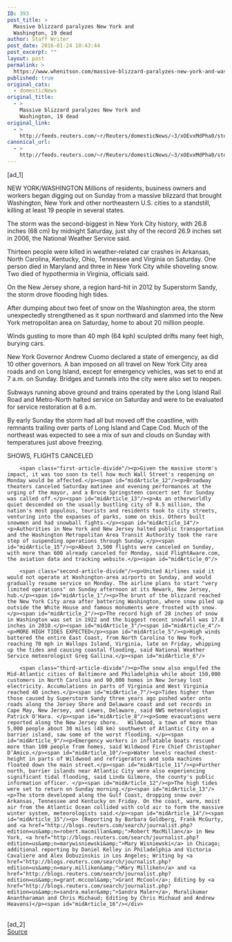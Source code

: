 ```yaml
---
ID: 393
post_title: >
  Massive blizzard paralyzes New York and
  Washington, 19 dead
author: Staff Writer
post_date: 2016-01-24 10:43:44
post_excerpt: ""
layout: post
permalink: >
  https://www.whenitson.com/massive-blizzard-paralyzes-new-york-and-washington-19-dead/
published: true
original_cats:
  - domesticNews
original_title:
  - >
    Massive blizzard paralyzes New York and
    Washington, 19 dead
original_link:
  - >
    http://feeds.reuters.com/~r/Reuters/domesticNews/~3/xOEvxMdPha0/story01.htm
canonical_url:
  - >
    http://feeds.reuters.com/~r/Reuters/domesticNews/~3/xOEvxMdPha0/story01.htm
---
```

 [ad_1]
<br><div id="articleText">
<span id="midArticle_start"/>

<span id="midArticle_0"/><span class="focusParagraph" readability="7"><p><span class="articleLocation">NEW YORK/WASHINGTON</span> Millions of residents, business owners and workers began digging out on Sunday from a massive blizzard that brought Washington, New York and other northeastern U.S. cities to a standstill, killing at least 19 people in several states.</p></span><span id="midArticle_1"/><p>The storm was the second-biggest in New York City history, with 26.8 inches (68 cm) by midnight Saturday, just shy of the record 26.9 inches set in 2006, the National Weather Service said.</p><span id="midArticle_2"/><p>Thirteen people were killed in weather-related car crashes in Arkansas, North Carolina, Kentucky, Ohio, Tennessee and Virginia on Saturday. One person died in Maryland and three in New York City while shoveling snow. Two died of hypothermia in Virginia, officials said.</p><span id="midArticle_3"/><p>On the New Jersey shore, a region hard-hit in 2012 by Superstorm Sandy, the storm drove flooding high tides.</p><span id="midArticle_4"/><p>After dumping about two feet of snow on the Washington area, the storm unexpectedly strengthened as it spun northward and slammed into the New York metropolitan area on Saturday, home to about 20 million people. </p><span id="midArticle_5"/><p>Winds gusting to more than 40 mph (64 kph) sculpted drifts many feet high, burying cars.</p><span id="midArticle_6"/><p>New York Governor Andrew Cuomo declared a state of emergency, as did 10 other governors. A ban imposed on all travel on New York City area roads and on Long Island, except for emergency vehicles, was set to end at 7 a.m. on Sunday.  Bridges and tunnels into the city were also set to reopen.</p><span id="midArticle_7"/><p>Subways running above ground and trains operated by the Long Island Rail Road and Metro-North halted service on Saturday and were to be evaluated for service restoration at 6 a.m.</p><span id="midArticle_8"/><p>By early Sunday the storm had all but moved off the coastline, with remnants trailing over parts of Long Island and Cape Cod. Much of the northeast was expected to see a mix of sun and clouds on Sunday with temperatures just above freezing.</p><span id="midArticle_9"/><span id="midArticle_10"/><p>SHOWS, FLIGHTS CANCELED</p><span id="midArticle_11"/>
        
        <span class="first-article-divide"/><p>Given the massive storm's impact, it was too soon to tell how much Wall Street's reopening on Monday would be affected.</p><span id="midArticle_12"/><p>Broadway theaters canceled Saturday matinee and evening performances at the urging of the mayor, and a Bruce Springsteen concert set for Sunday was called off.</p><span id="midArticle_13"/><p>As an otherworldly quiet descended on the usually bustling city of 8.5 million, the nation's most populous, tourists and residents took to city streets, venturing into the expanses of parks, some on skis. Others built snowmen and had snowball fights.</p><span id="midArticle_14"/><p>Authorities in New York and New Jersey halted public transportation and the Washington Metropolitan Area Transit Authority took the rare step of suspending operations through Sunday.</p><span id="midArticle_15"/><p>About 3,500 flights were canceled on Sunday, with more than 600 already canceled for Monday, said FlightAware.com, the aviation data and tracking website.</p><span id="midArticle_0"/>
        
        <span class="second-article-divide"/><p>United Airlines said it would not operate at Washington-area airports on Sunday, and would gradually resume service on Monday. The airline plans to start "very limited operations" on Sunday afternoon at its Newark, New Jersey, hub.</p><span id="midArticle_1"/><p>The brunt of the blizzard reached the New York City area after battering Washington, where snow piled up outside the White House and famous monuments were frosted with snow.</p><span id="midArticle_2"/><p>The record high of 28 inches of snow in Washington was set in 1922 and the biggest recent snowfall was 17.8 inches in 2010.</p><span id="midArticle_3"/><span id="midArticle_4"/><p>MORE HIGH TIDES EXPECTED</p><span id="midArticle_5"/><p>High winds battered the entire East Coast, from North Carolina to New York, reaching 70 mph in Wallops Island, Virginia, late on Friday, whipping up the tides and causing coastal flooding, said National Weather Service meteorologist Greg Gallina.</p><span id="midArticle_6"/>
        
        <span class="third-article-divide"/><p>The snow also engulfed the Mid-Atlantic cities of Baltimore and Philadelphia while about 150,000 customers in North Carolina and 90,000 homes in New Jersey lost electricity. Accumulations in parts of Virginia and West Virginia reached 40 inches.</p><span id="midArticle_7"/><p>Tides higher than those caused by Superstorm Sandy three years ago pushed water onto roads along the Jersey Shore and Delaware coast and set records in Cape May, New Jersey, and Lewes, Delaware, said NWS meteorologist Patrick O'Hara. </p><span id="midArticle_8"/><p>Some evacuations were reported along the New Jersey shore.   Wildwood, a town of more than 5,000 people about 30 miles (48 km) southwest of Atlantic City on a barrier island, saw some of the worst flooding. </p><span id="midArticle_9"/><p>Emergency workers in inflatable boats rescued more than 100 people from homes, said Wildwood Fire Chief Christopher D’Amico.</p><span id="midArticle_10"/><p>Water levels reached chest-height in parts of Wildwood and refrigerators and soda machines floated down the main street.</p><span id="midArticle_11"/><p>Further north, barrier islands near Atlantic City were also experiencing significant tidal flooding, said Linda Gilmore, the county's public information officer. </p><span id="midArticle_12"/><p>The high tides were set to return on Sunday morning.</p><span id="midArticle_13"/><p>The storm developed along the Gulf Coast, dropping snow over Arkansas, Tennessee and Kentucky on Friday. On the coast, warm, moist air from the Atlantic Ocean collided with cold air to form the massive winter system, meteorologists said.</p><span id="midArticle_14"/><span id="midArticle_15"/><p> (Reporting by Barbara Goldberg, Frank McGurty, and <a href="http://blogs.reuters.com/search/journalist.php?edition=us&amp;n=robert.macmillan&amp;">Robert MacMillan</a> in New York, <a href="http://blogs.reuters.com/search/journalist.php?edition=us&amp;n=marywisniewski&amp;">Mary Wisniewski</a> in Chicago; additional reporting by Daniel Kelley in Philadelphia and Victoria Cavaliere and Alex Dobuzinskis in Los Angeles; Writing by <a href="http://blogs.reuters.com/search/journalist.php?edition=us&amp;n=mary.milliken&amp;">Mary Milliken</a> and <a href="http://blogs.reuters.com/search/journalist.php?edition=us&amp;n=grant.mccool&amp;">Grant McCool</a>; Editing by <a href="http://blogs.reuters.com/search/journalist.php?edition=us&amp;n=sandra.maler&amp;">Sandra Maler</a>, Muralikumar Anantharaman and Chris Michaud; Editing by Chris Michaud and Andrew Heavens)</p><span id="midArticle_16"/></div>
<br>[ad_2]
<br><a href="http://feeds.reuters.com/~r/Reuters/domesticNews/~3/xOEvxMdPha0/story01.htm">Source </a>